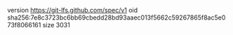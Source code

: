version https://git-lfs.github.com/spec/v1
oid sha256:7e8c3723bc6bb69cbedd28bd93aaec013f5662c59267865f8ac5e073f8066161
size 3031
